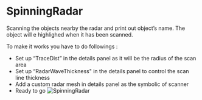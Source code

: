 # SpinningRadar

Scanning the objects nearby the radar and print out object’s name. The object will e highlighed when it has been scanned.

 To make it works you have to do followings :
- Set up “TraceDist” in the details panel as it will be the radius of the scan area
- Set up “RadarWaveThickness" in the details panel to control the scan line thickness
- Add a custom radar mesh in details panel as the symbolic of scanner
- Ready to go
![SpinningRadar](https://github.com/TimChen1383/SpinningRadar/assets/37008451/9892fc54-7396-4bf7-9aef-539c016d4a96)
